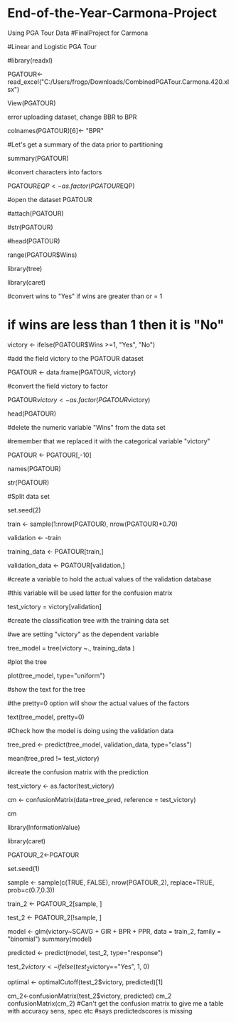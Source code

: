 # End-of-the-Year-Carmona-Project
Using PGA Tour Data
#FinalProject for Carmona

#Linear and Logistic PGA Tour

#library(readxl)

PGATOUR<-read_excel("C:/Users/frogp/Downloads/CombinedPGATour.Carmona.420.xlsx")

View(PGATOUR)

error uploading dataset, change BBR to BPR

colnames(PGATOUR)[6]<- "BPR"

#Let's get a summary of the data prior to partitioning

summary(PGATOUR)

#convert characters into factors

PGATOUR$EQP <- as.factor(PGATOUR$EQP)

#open the dataset PGATOUR

#attach(PGATOUR)

#str(PGATOUR)

#head(PGATOUR)

range(PGATOUR$Wins)

library(tree)

library(caret)

#convert wins to "Yes" if wins are greater than or = 1

# if wins are less than 1 then it is "No"

victory <- ifelse(PGATOUR$Wins >=1, "Yes", "No")

#add the field victory to the PGATOUR dataset

PGATOUR <- data.frame(PGATOUR, victory)

#convert the field victory to factor

PGATOUR$victory <- as.factor(PGATOUR$victory)

head(PGATOUR)

#delete the numeric variable "Wins" from the data set

#remember that we replaced it with the categorical variable "victory"

PGATOUR <- PGATOUR[,-10]

names(PGATOUR)

str(PGATOUR)

#Split data set

set.seed(2)

train <- sample(1:nrow(PGATOUR), nrow(PGATOUR)*0.70)

validation <- -train

training_data <- PGATOUR[train,]

validation_data <- PGATOUR[validation,]

#create a variable to hold the actual values of the validation database

#this variable will be used latter for the confusion matrix

test_victory = victory[validation]

#create the classification tree with the training data set

#we are setting "victory" as the dependent variable

tree_model = tree(victory ~., training_data )

#plot the tree

plot(tree_model, type="uniform")

#show the text for the tree

#the pretty=0 option will show the actual values of the factors

text(tree_model, pretty=0)

#Check how the model is doing using the validation data

tree_pred <- predict(tree_model, validation_data, type="class")

mean(tree_pred != test_victory)

#create the confusion matrix with the prediction

test_victory <- as.factor(test_victory)

cm <- confusionMatrix(data=tree_pred, reference = test_victory)

cm

library(InformationValue)

library(caret)

PGATOUR_2<-PGATOUR

set.seed(1)

sample <- sample(c(TRUE, FALSE), nrow(PGATOUR_2), replace=TRUE, prob=c(0.7,0.3))


train_2 <- PGATOUR_2[sample, ]


test_2 <- PGATOUR_2[!sample, ]


model <- glm(victory~SCAVG + GIR + BPR + PPR, data = train_2, family = "binomial")
summary(model)


predicted <- predict(model, test_2, type="response")


test_2$victory <- ifelse(test_2$victory=="Yes", 1, 0)


optimal <- optimalCutoff(test_2$victory, predicted)[1]


cm_2<-confusionMatrix(test_2$victory, predicted)
cm_2
confusionMatrix(cm_2)
#Can't get the confusion matrix to give me a table with accuracy sens, spec etc
#says predictedscores is missing
